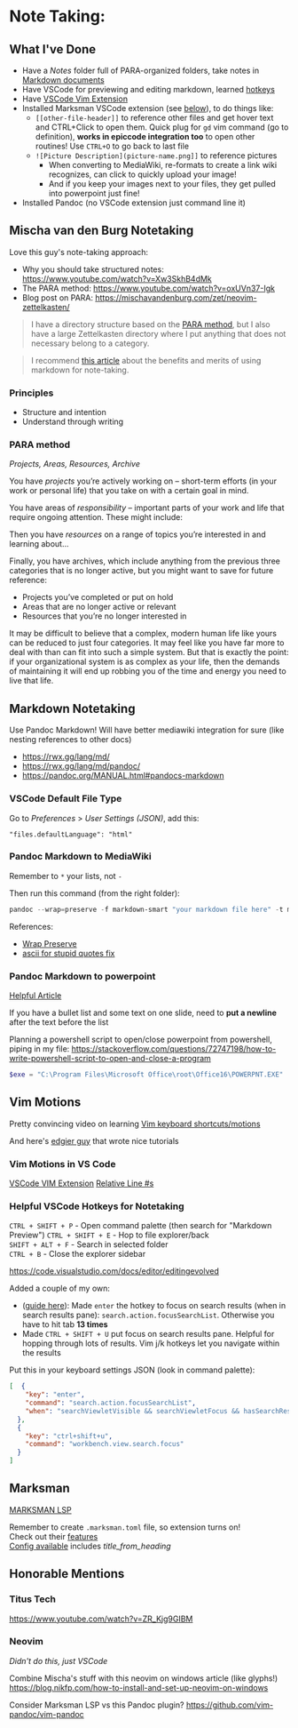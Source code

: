 # Note Taking:

## What I've Done
- Have a *Notes* folder full of PARA-organized folders, take notes in [Markdown documents](#markdown-notetaking)
- Have VSCode for previewing and editing markdown, learned [hotkeys](#helpful-vscode-hotkeys-for-notetaking)
- Have [VSCode Vim Extension](#vim-motions-in-vs-code)
- Installed Marksman VSCode extension (see [below](#marksman)), to do things like:
  - `[[other-file-header]]` to reference other files and get hover text and CTRL+Click to open them. Quick plug for `gd` vim command (go to definition), **works in epiccode integration too** to open other routines! Use `CTRL+O` to go back to last file
  - `![Picture Description](picture-name.png]]` to reference pictures
    - When converting to MediaWiki, re-formats to create a link wiki recognizes, can click to quickly upload your image!
    - And if you keep your images next to your files, they get pulled into powerpoint just fine!
- Installed Pandoc (no VSCode extension just command line it)

## Mischa van den Burg Notetaking
Love this guy's note-taking approach:
- Why you should take structured notes: https://www.youtube.com/watch?v=Xw3SkhB4dMk
- The PARA method: https://www.youtube.com/watch?v=oxUVn37-Igk
- Blog post on PARA: https://mischavandenburg.com/zet/neovim-zettelkasten/

> I have a directory structure based on the [PARA method](https://fortelabs.com/blog/para/), but I also have a large Zettelkasten directory where I put anything that does not necessary belong to a category.

> I recommend [this article](https://rwx.gg/lang/md/) about the benefits and merits of using markdown for note-taking.

### Principles
- Structure and intention
- Understand through writing

### PARA method
*Projects, Areas, Resources, Archive*

You have *projects* you’re actively working on – short-term efforts (in your work or personal life) that you take on with a certain goal in mind.

You have areas of *responsibility* – important parts of your work and life that require ongoing attention. These might include:

Then you have *resources* on a range of topics you’re interested in and learning about...

Finally, you have archives, which include anything from the previous three categories that is no longer active, but you might want to save for future reference:
- Projects you’ve completed or put on hold
- Areas that are no longer active or relevant
- Resources that you’re no longer interested in

It may be difficult to believe that a complex, modern human life like yours can be reduced to just four categories. It may feel like you have far more to deal with than can fit into such a simple system.
But that is exactly the point: if your organizational system is as complex as your life, then the demands of maintaining it will end up robbing you of the time and energy you need to live that life.

## Markdown Notetaking
Use Pandoc Markdown! Will have better mediawiki integration for sure (like nesting references to other docs)
- https://rwx.gg/lang/md/
- https://rwx.gg/lang/md/pandoc/
- https://pandoc.org/MANUAL.html#pandocs-markdown

### VSCode Default File Type
Go to *Preferences* > *User Settings (JSON)*, add this:
```
"files.defaultLanguage": "html"
```

### Pandoc Markdown to MediaWiki
Remember to `*` your lists, not `-`

Then run this command (from the right folder):
```powershell
pandoc --wrap=preserve -f markdown-smart "your markdown file here" -t mediawiki --ascii
```

References:
- [Wrap Preserve](https://stackoverflow.com/questions/63350182/pandoc-not-generating-new-lines-in-markdown-with-latex)
- [ascii for stupid quotes fix](https://github.com/jgm/pandoc/issues/7666)

### Pandoc Markdown to powerpoint
[Helpful Article](https://stymied.medium.com/what-slides-from-markdown-5239ed31e7ac)

If you have a bullet list and some text on one slide, need to **put a newline** after the text before the list

Planning a powershell script to open/close powerpoint from powershell, piping in my file:
<https://stackoverflow.com/questions/72747198/how-to-write-powershell-script-to-open-and-close-a-program>

```powershell
$exe = "C:\Program Files\Microsoft Office\root\Office16\POWERPNT.EXE"
```

## Vim Motions
Pretty convincing video on learning [Vim keyboard shortcuts/motions](https://youtu.be/sqm4-B07LsE?si=1Mc1AEm8Rrc1DFw5)

And here's [edgier guy](https://www.youtube.com/watch?v=X6AR2RMB5tE&list=PLm323Lc7iSW_wuxqmKx_xxNtJC_hJbQ7R) that wrote nice tutorials

### Vim Motions in VS Code
[VSCode VIM Extension](https://github.com/VSCodeVim/Vim/blob/HEAD/ROADMAP.md)
[Relative Line #s](https://stackoverflow.com/questions/4967217/relative-line-numbers-in-visual-studio)

### Helpful VSCode Hotkeys for Notetaking
`CTRL + SHIFT + P` - Open command palette (then search for "Markdown Preview")
`CTRL + SHIFT + E` - Hop to file explorer/back\
`SHIFT + ALT + F` - Search in selected folder\
`CTRL + B` - Close the explorer sidebar

https://code.visualstudio.com/docs/editor/editingevolved

Added a couple of my own:
- ([guide here](https://medium.com/vs-code-keybindings/keyboardizing-the-search-view-ac6026acea5b)): Made `enter` the hotkey to focus on search results (when in search results pane): `search.action.focusSearchList`. Otherwise you have to hit tab **13 times**
- Made `CTRL + SHIFT + U` put focus on search results pane. Helpful for hopping through lots of results. Vim j/k hotkeys let you navigate within the results

Put this in your keyboard settings JSON (look in command palette):
```json
[  {
    "key": "enter",
    "command": "search.action.focusSearchList",
    "when": "searchViewletVisible && searchViewletFocus && hasSearchResult && !matchFocus"
  },
  {
    "key": "ctrl+shift+u",
    "command": "workbench.view.search.focus"
  }
]
```

## Marksman
[MARKSMAN LSP](https://github.com/artempyanykh/marksman-vscode)

Remember to create `.marksman.toml` file, so extension turns on!  
Check out their [features](https://github.com/artempyanykh/marksman/blob/main/docs/features.md#workspace-folders-project-roots-and-single-file-mode)  
[Config available](https://github.com/artempyanykh/marksman/blob/main/Tests/default.marksman.toml) includes *title_from_heading*

## Honorable Mentions

### Titus Tech
https://www.youtube.com/watch?v=ZR_Kjg9GIBM

### Neovim
*Didn't do this, just VSCode*

Combine Mischa's stuff with this neovim on windows article (like glyphs!)
https://blog.nikfp.com/how-to-install-and-set-up-neovim-on-windows

Consider Marksman LSP vs this Pandoc plugin?
https://github.com/vim-pandoc/vim-pandoc

